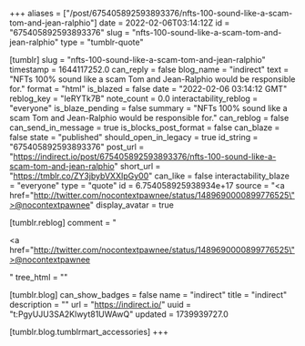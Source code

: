 +++
aliases = ["/post/675405892593893376/nfts-100-sound-like-a-scam-tom-and-jean-ralphio"]
date = 2022-02-06T03:14:12Z
id = "675405892593893376"
slug = "nfts-100-sound-like-a-scam-tom-and-jean-ralphio"
type = "tumblr-quote"

[tumblr]
slug = "nfts-100-sound-like-a-scam-tom-and-jean-ralphio"
timestamp = 1644117252.0
can_reply = false
blog_name = "indirect"
text = "NFTs 100% sound like a scam Tom and Jean-Ralphio would be responsible for."
format = "html"
is_blazed = false
date = "2022-02-06 03:14:12 GMT"
reblog_key = "IeRYTk7B"
note_count = 0.0
interactability_reblog = "everyone"
is_blaze_pending = false
summary = "NFTs 100% sound like a scam Tom and Jean-Ralphio would be responsible for."
can_reblog = false
can_send_in_message = true
is_blocks_post_format = false
can_blaze = false
state = "published"
should_open_in_legacy = true
id_string = "675405892593893376"
post_url = "https://indirect.io/post/675405892593893376/nfts-100-sound-like-a-scam-tom-and-jean-ralphio"
short_url = "https://tmblr.co/ZY3jbybVXXIpGy00"
can_like = false
interactability_blaze = "everyone"
type = "quote"
id = 6.754058925938934e+17
source = "<a href=\"http://twitter.com/nocontextpawnee/status/1489690000899776525\">@nocontextpawnee</a>"
display_avatar = true

[tumblr.reblog]
comment = "<p><a href=\"http://twitter.com/nocontextpawnee/status/1489690000899776525\">@nocontextpawnee</a></p>"
tree_html = ""

[tumblr.blog]
can_show_badges = false
name = "indirect"
title = "indirect"
description = ""
url = "https://indirect.io/"
uuid = "t:PgyUJU3SA2Klwyt81UWAwQ"
updated = 1739939727.0

[tumblr.blog.tumblrmart_accessories]
+++
